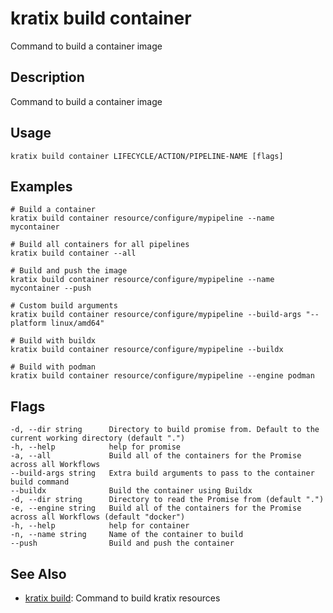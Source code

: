 # kratix build container
Command to build a container image

## Description
Command to build a container image

## Usage
```
kratix build container LIFECYCLE/ACTION/PIPELINE-NAME [flags]
```

## Examples
```
# Build a container
kratix build container resource/configure/mypipeline --name mycontainer

# Build all containers for all pipelines
kratix build container --all

# Build and push the image
kratix build container resource/configure/mypipeline --name mycontainer --push

# Custom build arguments
kratix build container resource/configure/mypipeline --build-args "--platform linux/amd64"

# Build with buildx
kratix build container resource/configure/mypipeline --buildx

# Build with podman
kratix build container resource/configure/mypipeline --engine podman
```

## Flags
```
-d, --dir string      Directory to build promise from. Default to the current working directory (default ".")
-h, --help            help for promise
-a, --all             Build all of the containers for the Promise across all Workflows
--build-args string   Extra build arguments to pass to the container build command
--buildx              Build the container using Buildx
-d, --dir string      Directory to read the Promise from (default ".")
-e, --engine string   Build all of the containers for the Promise across all Workflows (default "docker")
-h, --help            help for container
-n, --name string     Name of the container to build
--push                Build and push the container
```


## See Also

* [kratix build](/main/kratix-cli/reference/kratix-build): Command to build kratix resources
